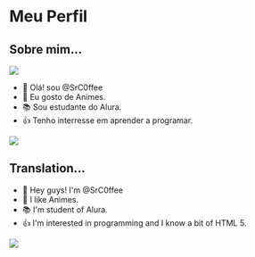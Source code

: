 # Meu Perfil
## Sobre mim...

<img src="https://media.giphy.com/media/y6aDJi4UcT2ow/giphy.gif">

- 👋 Olá! sou @SrC0ffee
- :star_struck: Eu gosto de Animes.
- :books: Sou estudante do Alura.
- :+1: Tenho interresse em aprender a programar.

<img src="https://img.shields.io/badge/HTML5-E34F26?style=for-the-badge&logo=html5&logoColor=white" style="pointer: default">

## Translation...

- 👋 Hey guys! I'm @SrC0ffee
- :star_struck: I like Animes.
- :books: I'm student of Alura.
- :+1: I'm interested in programming and I know a bit of HTML 5.

<img src="https://img.shields.io/badge/HTML5-E34F26?style=for-the-badge&logo=html5&logoColor=white" >
